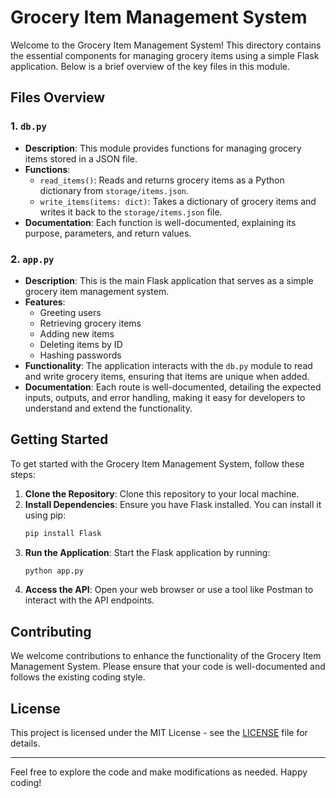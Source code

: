 # Grocery Item Management System

Welcome to the Grocery Item Management System! This directory contains the essential components for managing grocery items using a simple Flask application. Below is a brief overview of the key files in this module.

## Files Overview

### 1. `db.py`
- **Description**: This module provides functions for managing grocery items stored in a JSON file.
- **Functions**:
  - `read_items()`: Reads and returns grocery items as a Python dictionary from `storage/items.json`.
  - `write_items(items: dict)`: Takes a dictionary of grocery items and writes it back to the `storage/items.json` file.
- **Documentation**: Each function is well-documented, explaining its purpose, parameters, and return values.

### 2. `app.py`
- **Description**: This is the main Flask application that serves as a simple grocery item management system.
- **Features**:
  - Greeting users
  - Retrieving grocery items
  - Adding new items
  - Deleting items by ID
  - Hashing passwords
- **Functionality**: The application interacts with the `db.py` module to read and write grocery items, ensuring that items are unique when added.
- **Documentation**: Each route is well-documented, detailing the expected inputs, outputs, and error handling, making it easy for developers to understand and extend the functionality.

## Getting Started

To get started with the Grocery Item Management System, follow these steps:

1. **Clone the Repository**: Clone this repository to your local machine.
2. **Install Dependencies**: Ensure you have Flask installed. You can install it using pip:
   ```bash
   pip install Flask
   ```
3. **Run the Application**: Start the Flask application by running:
   ```bash
   python app.py
   ```
4. **Access the API**: Open your web browser or use a tool like Postman to interact with the API endpoints.

## Contributing

We welcome contributions to enhance the functionality of the Grocery Item Management System. Please ensure that your code is well-documented and follows the existing coding style.

## License

This project is licensed under the MIT License - see the [LICENSE](LICENSE) file for details.

---

Feel free to explore the code and make modifications as needed. Happy coding!